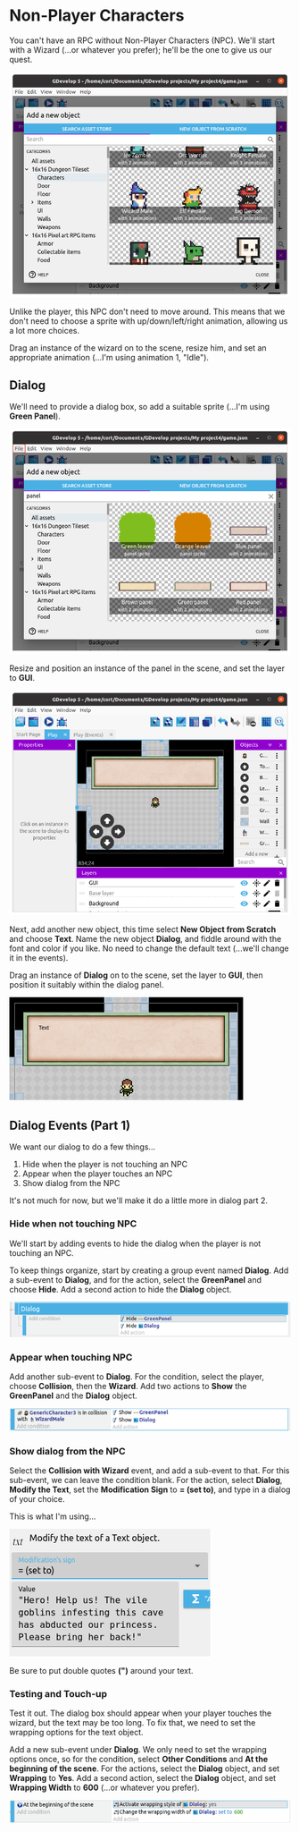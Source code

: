 # Non-Player Characters

You can't have an RPC without Non-Player Characters (NPC).
We'll start with a Wizard (...or whatever you prefer); he'll be the one to give us our quest.

![](images/wizard.png)

<div class="tip">
Unlike the player, this NPC don't need to move around.
This means that we don't need to choose a sprite with up/down/left/right animation, allowing us a lot more choices.
</div>

Drag an instance of the wizard on to the scene, resize him, and set an appropriate animation (...I'm using animation 1, "Idle").

## Dialog

We'll need to provide a dialog box, so add a suitable sprite (...I'm using **Green Panel**).

![](images/dialogPanel.png)

Resize and position an instance of the panel in the scene, and set the layer to **GUI**.

![](images/positionDialogPanel.png)

Next, add another new object, this time select **New Object from Scratch** and choose **Text**.
Name the new object **Dialog**, and fiddle around with the font and color if you like.
No need to change the default text (...we'll change it in the events).

Drag an instance of **Dialog** on to the scene, set the layer to **GUI**, then position it suitably within the dialog panel.

![](images/positionTextInDialog.png)

## Dialog Events (Part 1)

We want our dialog to do a few things...

1. Hide when the player is not touching an NPC
2. Appear when the player touches an NPC
3. Show dialog from the NPC

It's not much for now, but we'll make it do a little more in dialog part 2.

### Hide when not touching NPC

We'll start by adding events to hide the dialog when the player is not touching an NPC.

To keep things organize, start by creating a group event named **Dialog**.
Add a sub-event to **Dialog**, and for the action, select the **GreenPanel** and choose **Hide**.
Add a second action to hide the **Dialog** object.

![](images/hideDialog.png)

### Appear when touching NPC

Add another sub-event to **Dialog**.
For the condition, select the player, choose **Collision**, then the **Wizard**.
Add two actions to **Show** the **GreenPanel** and the **Dialog** object.

![](images/showDialog.png)

### Show dialog from the NPC

Select the **Collision with Wizard** event, and add a sub-event to that.
For this sub-event, we can leave the condition blank.
For the action, select **Dialog**, **Modify the Text**, set the **Modification Sign** to **= (set to)**, and type in a dialog of your choice.

This is what I'm using...

![](images/wizardDialog1.png)

Be sure to put double quotes **(")** around your text.

### Testing and Touch-up

Test it out.
The dialog box should appear when your player touches the wizard, but the text may be too long.
To fix that, we need to set the wrapping options for the text object.

Add a new sub-event under **Dialog**.
We only need to set the wrapping options once, so for the condition, select **Other Conditions** and **At the beginning of the scene**.
For the actions, select the **Dialog** object, and set **Wrapping** to **Yes**.
Add a second action, select the **Dialog** object, and set **Wrapping Width** to **600** (...or whatever you prefer).

![](images/wrappingOptions.png)
